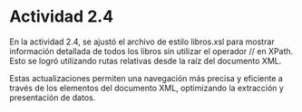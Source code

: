 # Actividad 2.4 

En la actividad 2.4, se ajustó el archivo de estilo libros.xsl para mostrar información detallada de todos los libros sin utilizar el operador // en XPath. Esto se logró utilizando rutas relativas desde la raíz del documento XML.

Estas actualizaciones permiten una navegación más precisa y eficiente a través de los elementos del documento XML, optimizando la extracción y presentación de datos.
